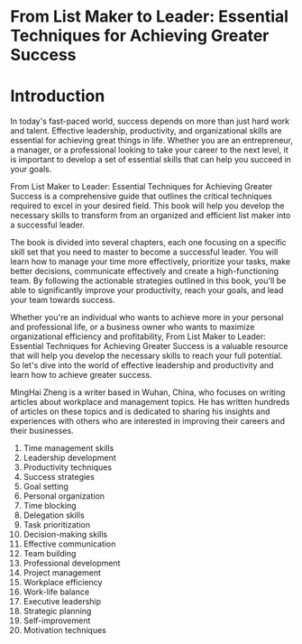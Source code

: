 # From List Maker to Leader: Essential Techniques for Achieving Greater Success

# Introduction

In today's fast-paced world, success depends on more than just hard work and talent. Effective leadership, productivity, and organizational skills are essential for achieving great things in life. Whether you are an entrepreneur, a manager, or a professional looking to take your career to the next level, it is important to develop a set of essential skills that can help you succeed in your goals.

From List Maker to Leader: Essential Techniques for Achieving Greater Success is a comprehensive guide that outlines the critical techniques required to excel in your desired field. This book will help you develop the necessary skills to transform from an organized and efficient list maker into a successful leader.

The book is divided into several chapters, each one focusing on a specific skill set that you need to master to become a successful leader. You will learn how to manage your time more effectively, prioritize your tasks, make better decisions, communicate effectively and create a high-functioning team. By following the actionable strategies outlined in this book, you'll be able to significantly improve your productivity, reach your goals, and lead your team towards success.

Whether you're an individual who wants to achieve more in your personal and professional life, or a business owner who wants to maximize organizational efficiency and profitability, From List Maker to Leader: Essential Techniques for Achieving Greater Success is a valuable resource that will help you develop the necessary skills to reach your full potential. So let's dive into the world of effective leadership and productivity and learn how to achieve greater success.

MingHai Zheng is a writer based in Wuhan, China, who focuses on writing articles about workplace and management topics. He has written hundreds of articles on these topics and is dedicated to sharing his insights and experiences with others who are interested in improving their careers and their businesses.



1. Time management skills
2. Leadership development
3. Productivity techniques
4. Success strategies
5. Goal setting
6. Personal organization
7. Time blocking
8. Delegation skills
9. Task prioritization
10. Decision-making skills
11. Effective communication
12. Team building
13. Professional development
14. Project management
15. Workplace efficiency
16. Work-life balance
17. Executive leadership
18. Strategic planning
19. Self-improvement
20. Motivation techniques

